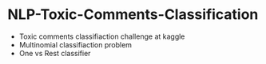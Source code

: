 # NLP-Toxic-Comments-Classification
- Toxic comments classifiaction challenge at kaggle
- Multinomial classifiaction problem
- One vs Rest classifier
